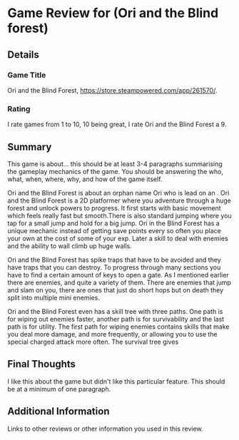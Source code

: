 # Game Review for (Ori and the Blind forest)

## Details

### Game Title
Ori and the Blind Forest, https://store.steampowered.com/app/261570/.

### Rating
I rate games from 1 to 10, 10 being great, I rate Ori and the Blind Forest a 9.

## Summary
This game is about... this should be at least 3-4 paragraphs summarising the gameplay mechanics of the game. You should be answering the who, what, when, where, why, and how of the game itself.

Ori and the Blind Forest is about an orphan name Ori who is lead on an . Ori and the Blind Forest is a 2D platformer where you adventure through a huge forest and unlock powers to progress. It first starts with basic movement which feels really fast but smooth.There is also standard jumping where you tap for a small jump and hold for a big jump. Ori in the Blind Forest has a unique mechanic instead of getting save points every so often you place your own at the cost of some of your exp. Later a skill to deal with enemies and the ability to wall climb up huge walls.

Ori and the Blind Forest has spike traps that have to be avoided and they have traps that you can destroy. To progress through many sections you have to find a certain amount of keys to open a gate. As I mentioned earlier there are enemies, and quite a variety of them. There are enemies that jump and slam on you, there are ones that just do short hops but on death they split into multiple mini enemies.

Ori and the Blind Forest even has a skill tree with three paths. One path is for wiping out enemies faster, another path is for survivability and the last path is for utility. The first path for wiping enemies contains skills that make you deal more damage, and more frequently, or allowing you to use the special charged attack more often. The survival tree gives

## Final Thoughts
I like this about the game but didn't like this particular feature. This should be at a minimum of one paragraph.

## Additional Information
Links to other reviews or other information you used in this review.
